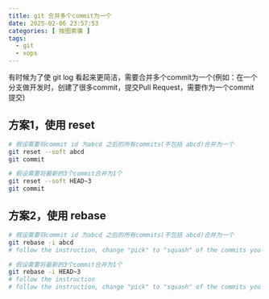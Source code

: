 ```yaml
---
title: git 合并多个commit为一个
date: 2025-02-06 23:57:53
categories: [ 按图索骥 ]
tags:
  - git
  - xops
---
```


有时候为了使 git log 看起来更简洁，需要合并多个commit为一个(例如：在一个分支做开发时，创建了很多commit，提交Pull Request，需要作为一个commit 提交)

<!-- more -->

## 方案1，使用 reset

```bash
# 假设需要将commit id 为abcd 之后的所有commits(不包括 abcd)合并为一个
git reset --soft abcd
git commit

# 假设需要将最新的3个commit合并为1个
git reset --soft HEAD~3
git commit
```

## 方案2，使用 rebase

```bash
# 假设需要将commit id 为abcd 之后的所有commits(不包括 abcd)合并为一个
git rebase -i abcd
# follow the instruction, change "pick" to "squash" of the commits you don't want to keep

# 假设需要将最新的3个commit合并为1个
git rebase -i HEAD~3
# follow the instruction
# follow the instruction, change "pick" to "squash" of the commits you don't want to keep
```
